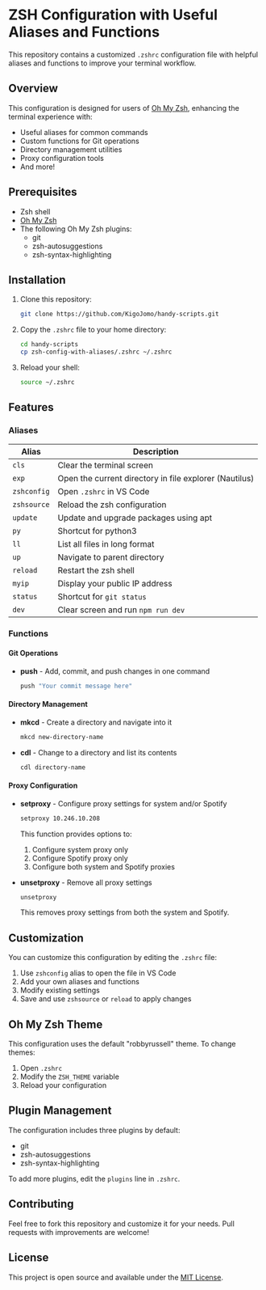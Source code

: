 # ZSH Configuration with Useful Aliases and Functions

This repository contains a customized `.zshrc` configuration file with helpful aliases and functions to improve your terminal workflow.

## Overview

This configuration is designed for users of [Oh My Zsh](https://ohmyz.sh/), enhancing the terminal experience with:

- Useful aliases for common commands
- Custom functions for Git operations
- Directory management utilities
- Proxy configuration tools
- And more!

## Prerequisites

- Zsh shell
- [Oh My Zsh](https://ohmyz.sh/)
- The following Oh My Zsh plugins:
  - git
  - zsh-autosuggestions
  - zsh-syntax-highlighting

## Installation

1. Clone this repository:

   ```bash
   git clone https://github.com/KigoJomo/handy-scripts.git
   ```

2. Copy the `.zshrc` file to your home directory:

   ```bash
   cd handy-scripts
   cp zsh-config-with-aliases/.zshrc ~/.zshrc
   ```

3. Reload your shell:
   ```bash
   source ~/.zshrc
   ```

## Features

### Aliases

| Alias       | Description                                            |
| ----------- | ------------------------------------------------------ |
| `cls`       | Clear the terminal screen                              |
| `exp`       | Open the current directory in file explorer (Nautilus) |
| `zshconfig` | Open `.zshrc` in VS Code                               |
| `zshsource` | Reload the zsh configuration                           |
| `update`    | Update and upgrade packages using apt                  |
| `py`        | Shortcut for python3                                   |
| `ll`        | List all files in long format                          |
| `up`        | Navigate to parent directory                           |
| `reload`    | Restart the zsh shell                                  |
| `myip`      | Display your public IP address                         |
| `status`    | Shortcut for `git status`                              |
| `dev`       | Clear screen and run `npm run dev`                     |

### Functions

#### Git Operations

- **push** - Add, commit, and push changes in one command
  ```bash
  push "Your commit message here"
  ```

#### Directory Management

- **mkcd** - Create a directory and navigate into it

  ```bash
  mkcd new-directory-name
  ```

- **cdl** - Change to a directory and list its contents
  ```bash
  cdl directory-name
  ```

#### Proxy Configuration

- **setproxy** - Configure proxy settings for system and/or Spotify

  ```bash
  setproxy 10.246.10.208
  ```

  This function provides options to:

  1. Configure system proxy only
  2. Configure Spotify proxy only
  3. Configure both system and Spotify proxies

- **unsetproxy** - Remove all proxy settings
  ```bash
  unsetproxy
  ```
  This removes proxy settings from both the system and Spotify.

## Customization

You can customize this configuration by editing the `.zshrc` file:

1. Use `zshconfig` alias to open the file in VS Code
2. Add your own aliases and functions
3. Modify existing settings
4. Save and use `zshsource` or `reload` to apply changes

## Oh My Zsh Theme

This configuration uses the default "robbyrussell" theme. To change themes:

1. Open `.zshrc`
2. Modify the `ZSH_THEME` variable
3. Reload your configuration

## Plugin Management

The configuration includes three plugins by default:

- git
- zsh-autosuggestions
- zsh-syntax-highlighting

To add more plugins, edit the `plugins` line in `.zshrc`.

## Contributing

Feel free to fork this repository and customize it for your needs. Pull requests with improvements are welcome!

## License

This project is open source and available under the [MIT License](LICENSE).
